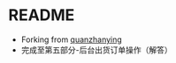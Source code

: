 # README

- Forking from [quanzhanying](https://github.com/quanzhanying/jdstore)
- 完成至第五部分-后台出货订单操作（解答）
